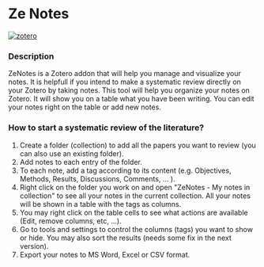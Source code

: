 # Ze Notes
[![zotero](https://)](https://zotero.org)

### Description

ZeNotes is a Zotero addon that will help you manage and visualize your notes. It is helpfull if you intend to make a systematic review directly on your Zotero by taking notes. This tool will help you organize your notes on Zotero. It will show you on a table what you have been writing. You can edit your notes right on the table or add new notes. 

### How to start a systematic review of the literature?

1. Create a folder (collection) to add all the papers you want to review (you can also use an existing folder).
2. Add notes to each entry of the folder. 
3. To each note, add a tag according to its content (e.g. Objectives, Methods, Results, Discussions, Comments, ... ). 
4. Right click on the folder you work on and open "ZeNotes - My notes in collection" to see all your notes in the current collection. All your notes will be shown in a table with the tags as columns.
5. You may right click on the table cells to see what actions are available (Edit, remove columns, etc, ...).
6. Go to tools and settings to control the columns (tags) you want to show or hide. You may also sort the results (needs some fix in the next version).  
7. Export your notes to MS Word, Excel or CSV format. 
